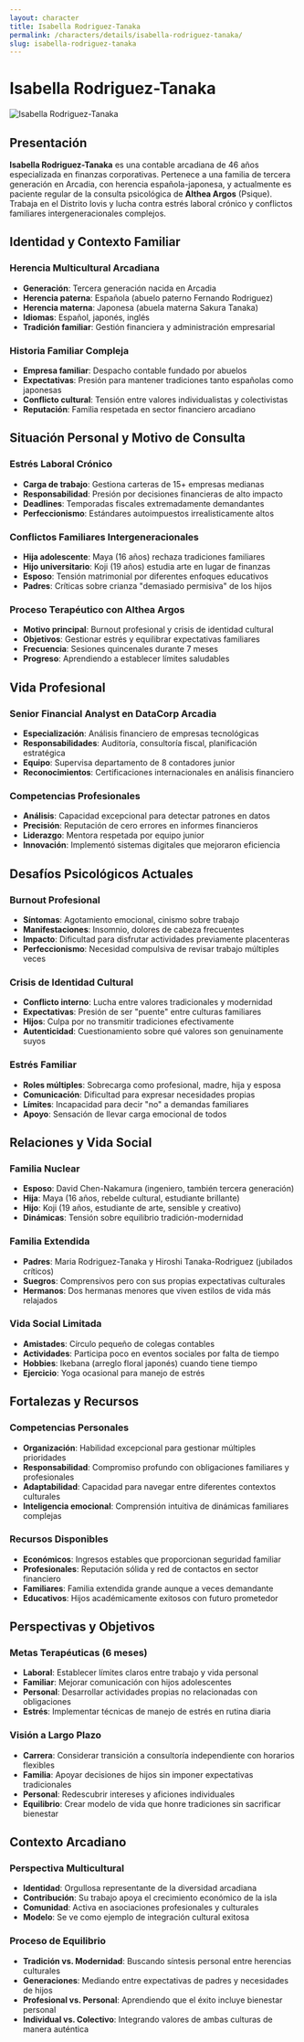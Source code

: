 ```yaml
---
layout: character
title: Isabella Rodriguez-Tanaka
permalink: /characters/details/isabella-rodriguez-tanaka/
slug: isabella-rodriguez-tanaka
---
```


# Isabella Rodriguez-Tanaka

<div class="character-photo">
  <img src="{{ site.baseurl }}/assets/img/characters/isabella-rodriguez-tanaka.png" alt="Isabella Rodriguez-Tanaka" />
</div>

## Presentación
**Isabella Rodriguez-Tanaka** es una contable arcadiana de 46 años especializada en finanzas corporativas. Pertenece a una familia de tercera generación en Arcadia, con herencia española-japonesa, y actualmente es paciente regular de la consulta psicológica de **Althea Argos** (Psique). Trabaja en el Distrito Iovis y lucha contra estrés laboral crónico y conflictos familiares intergeneracionales complejos.

## Identidad y Contexto Familiar

### **Herencia Multicultural Arcadiana**
- **Generación**: Tercera generación nacida en Arcadia
- **Herencia paterna**: Española (abuelo paterno Fernando Rodriguez)
- **Herencia materna**: Japonesa (abuela materna Sakura Tanaka)
- **Idiomas**: Español, japonés, inglés
- **Tradición familiar**: Gestión financiera y administración empresarial

### **Historia Familiar Compleja**
- **Empresa familiar**: Despacho contable fundado por abuelos
- **Expectativas**: Presión para mantener tradiciones tanto españolas como japonesas
- **Conflicto cultural**: Tensión entre valores individualistas y colectivistas
- **Reputación**: Familia respetada en sector financiero arcadiano

## Situación Personal y Motivo de Consulta

### **Estrés Laboral Crónico**
- **Carga de trabajo**: Gestiona carteras de 15+ empresas medianas
- **Responsabilidad**: Presión por decisiones financieras de alto impacto
- **Deadlines**: Temporadas fiscales extremadamente demandantes
- **Perfeccionismo**: Estándares autoimpuestos irrealisticamente altos

### **Conflictos Familiares Intergeneracionales**
- **Hija adolescente**: Maya (16 años) rechaza tradiciones familiares
- **Hijo universitario**: Koji (19 años) estudia arte en lugar de finanzas
- **Esposo**: Tensión matrimonial por diferentes enfoques educativos
- **Padres**: Críticas sobre crianza "demasiado permisiva" de los hijos

### **Proceso Terapéutico con Althea Argos**
- **Motivo principal**: Burnout profesional y crisis de identidad cultural
- **Objetivos**: Gestionar estrés y equilibrar expectativas familiares
- **Frecuencia**: Sesiones quincenales durante 7 meses
- **Progreso**: Aprendiendo a establecer límites saludables

## Vida Profesional

### **Senior Financial Analyst en DataCorp Arcadia**
- **Especialización**: Análisis financiero de empresas tecnológicas
- **Responsabilidades**: Auditoría, consultoría fiscal, planificación estratégica
- **Equipo**: Supervisa departamento de 8 contadores junior
- **Reconocimientos**: Certificaciones internacionales en análisis financiero

### **Competencias Profesionales**
- **Análisis**: Capacidad excepcional para detectar patrones en datos
- **Precisión**: Reputación de cero errores en informes financieros
- **Liderazgo**: Mentora respetada por equipo junior
- **Innovación**: Implementó sistemas digitales que mejoraron eficiencia

## Desafíos Psicológicos Actuales

### **Burnout Profesional**
- **Síntomas**: Agotamiento emocional, cinismo sobre trabajo
- **Manifestaciones**: Insomnio, dolores de cabeza frecuentes
- **Impacto**: Dificultad para disfrutar actividades previamente placenteras
- **Perfeccionismo**: Necesidad compulsiva de revisar trabajo múltiples veces

### **Crisis de Identidad Cultural**
- **Conflicto interno**: Lucha entre valores tradicionales y modernidad
- **Expectativas**: Presión de ser "puente" entre culturas familiares
- **Hijos**: Culpa por no transmitir tradiciones efectivamente
- **Autenticidad**: Cuestionamiento sobre qué valores son genuinamente suyos

### **Estrés Familiar**
- **Roles múltiples**: Sobrecarga como profesional, madre, hija y esposa
- **Comunicación**: Dificultad para expresar necesidades propias
- **Límites**: Incapacidad para decir "no" a demandas familiares
- **Apoyo**: Sensación de llevar carga emocional de todos

## Relaciones y Vida Social

### **Familia Nuclear**
- **Esposo**: David Chen-Nakamura (ingeniero, también tercera generación)
- **Hija**: Maya (16 años, rebelde cultural, estudiante brillante)
- **Hijo**: Koji (19 años, estudiante de arte, sensible y creativo)
- **Dinámicas**: Tensión sobre equilibrio tradición-modernidad

### **Familia Extendida**
- **Padres**: Maria Rodriguez-Tanaka y Hiroshi Tanaka-Rodriguez (jubilados críticos)
- **Suegros**: Comprensivos pero con sus propias expectativas culturales
- **Hermanos**: Dos hermanas menores que viven estilos de vida más relajados

### **Vida Social Limitada**
- **Amistades**: Círculo pequeño de colegas contables
- **Actividades**: Participa poco en eventos sociales por falta de tiempo
- **Hobbies**: Ikebana (arreglo floral japonés) cuando tiene tiempo
- **Ejercicio**: Yoga ocasional para manejo de estrés

## Fortalezas y Recursos

### **Competencias Personales**
- **Organización**: Habilidad excepcional para gestionar múltiples prioridades
- **Responsabilidad**: Compromiso profundo con obligaciones familiares y profesionales
- **Adaptabilidad**: Capacidad para navegar entre diferentes contextos culturales
- **Inteligencia emocional**: Comprensión intuitiva de dinámicas familiares complejas

### **Recursos Disponibles**
- **Económicos**: Ingresos estables que proporcionan seguridad familiar
- **Profesionales**: Reputación sólida y red de contactos en sector financiero
- **Familiares**: Familia extendida grande aunque a veces demandante
- **Educativos**: Hijos académicamente exitosos con futuro prometedor

## Perspectivas y Objetivos

### **Metas Terapéuticas (6 meses)**
- **Laboral**: Establecer límites claros entre trabajo y vida personal
- **Familiar**: Mejorar comunicación con hijos adolescentes
- **Personal**: Desarrollar actividades propias no relacionadas con obligaciones
- **Estrés**: Implementar técnicas de manejo de estrés en rutina diaria

### **Visión a Largo Plazo**
- **Carrera**: Considerar transición a consultoría independiente con horarios flexibles
- **Familia**: Apoyar decisiones de hijos sin imponer expectativas tradicionales
- **Personal**: Redescubrir intereses y aficiones individuales
- **Equilibrio**: Crear modelo de vida que honre tradiciones sin sacrificar bienestar

## Contexto Arcadiano

### **Perspectiva Multicultural**
- **Identidad**: Orgullosa representante de la diversidad arcadiana
- **Contribución**: Su trabajo apoya el crecimiento económico de la isla
- **Comunidad**: Activa en asociaciones profesionales y culturales
- **Modelo**: Se ve como ejemplo de integración cultural exitosa

### **Proceso de Equilibrio**
- **Tradición vs. Modernidad**: Buscando síntesis personal entre herencias culturales
- **Generaciones**: Mediando entre expectativas de padres y necesidades de hijos
- **Profesional vs. Personal**: Aprendiendo que el éxito incluye bienestar personal
- **Individual vs. Colectivo**: Integrando valores de ambas culturas de manera auténtica